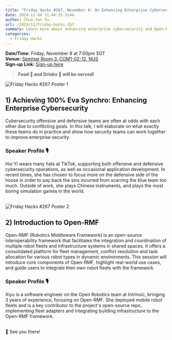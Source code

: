 ```yaml
---
title: "Friday Hacks #267, November 8: On Enhancing Enterprise Cybersecurity and Open-RMF"
date: 2024-11-04 11:44:15.5144
author: Chua Jun Yu
url: /2024/11/friday-hacks-267
summary: Learn more about enhancing enterprise cybersecurity and Open-RMF for robotics!
categories:
  - Friday Hacks
---
```


**Date/Time:** Friday, November 8 at 7:00pm SGT<br />
**Venue:** <a href="https://maps.app.goo.gl/AfQPqS11RgqwVaKE9">Seminar Room 3, COM1-02-12, NUS</a><br />
**Sign-up Link:** [Sign-up here](https://hckr.cc/fh-267-signup)<br />

> **Food 🍕 and Drinks 🧋 will be served!**

<img src="/img/2024/fh/267-1.jpg" alt="Friday Hacks #267 Poster 1" /><br />


## 1) Achieving 100% Eva Synchro: Enhancing Enterprise Cybersecurity

Cybersecurity offensive and defensive teams are often at odds with each other due to conflicting goals. In this talk, I will elaborate on what exactly these teams do in practice and show how security teams can work together to improve enterprise security.

### Speaker Profile 🎙️

Hui Yi wears many hats at TikTok, supporting both offensive and defensive cybersecurity operations, as well as occasional application development. In recent times, she has chosen to focus more on the defensive side of the house in order to pay back the sins incurred from scarring the blue team too much. Outside of work, she plays Chinese instruments, and plays the most boring simulation games in the world.<br /><br />

<img src="/img/2024/fh/267-2.jpg" alt="Friday Hacks #267 Poster 2" /><br />


## 2) Introduction to Open-RMF

Open-RMF (Robotics Middleware Framework) is an open-source interoperability framework that facilitates the integration and coordination of multiple robot fleets and infrastructure systems in shared spaces. It offers a consolidated platform for fleet management, conflict resolution and task allocation for various robot types in dynamic environments. This session will introduce core components of Open-RMF, highlight real-world use cases, and guide users to integrate their own robot fleets with the framework.

### Speaker Profile 🎙️

Xiyu is a software engineer on the Open Robotics team at Intrinsic, bringing 3 years of experience, focusing on Open-RMF. She deployed mobile robot fleets and  is a key contributor to the project's open-source repo, implementing fleet adapters and integrating building infrastructure to the Open-RMF framework.<br /><br />

👋 See you there!
